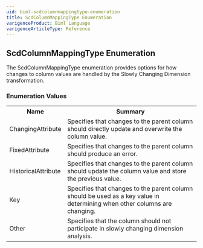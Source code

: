```yaml
---
uid: biml-scdcolumnmappingtype-enumeration
title: ScdColumnMappingType Enumeration
varigenceProduct: Biml Language
varigenceArticleType: Reference
---
```


## ScdColumnMappingType Enumeration<div class="LanguageSummary"><div class ="SummaryItem">The ScdColumnMappingType enumeration provides options for how changes to column values are handled by the Slowly Changing Dimension transformation.</div></div><div class="EnumValueGroup">### Enumeration Values<table id="EnumValue" class="MemberList"><tbody><tr><th class="MemberNameColumnHeader">Name</th><th class="MemberSummaryColumnHeader">Summary</th></tr><tr class="cd0"><td class="MemberName">ChangingAttribute</td><td class="MemberSummary"><div class ="SummaryItem">Specifies that changes to the parent column should directly update and overwrite the column value.</div> </td></tr><tr class="cd1"><td class="MemberName">FixedAttribute</td><td class="MemberSummary"><div class ="SummaryItem">Specifies that changes to the parent column should produce an error.</div> </td></tr><tr class="cd0"><td class="MemberName">HistoricalAttribute</td><td class="MemberSummary"><div class ="SummaryItem">Specifies that changes to the parent column should update the column value and store the previous value.</div> </td></tr><tr class="cd1"><td class="MemberName">Key</td><td class="MemberSummary"><div class ="SummaryItem">Specifies that changes to the parent column should be used as a key value in determining when other columns are changing.</div> </td></tr><tr class="cd0"><td class="MemberName">Other</td><td class="MemberSummary"><div class ="SummaryItem">Specifies that the column should not participate in slowly changing dimension analysis.</div> </td></tr></tbody></table></div>